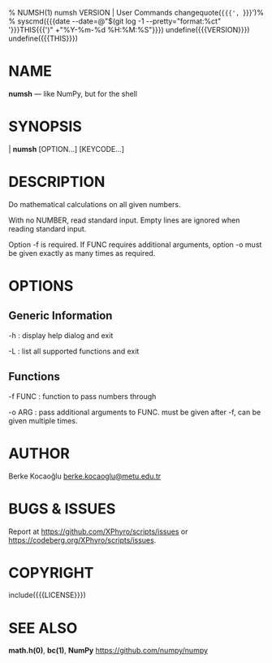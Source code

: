 % NUMSH(1) numsh VERSION | User Commands
changequote(`{{{', `}}}')%
% syscmd({{{date --date=@"$(git log -1 --pretty="format:%ct" '}}}THIS{{{')" +"%Y-%m-%d %H:%M:%S"}}})
undefine({{{VERSION}}})
undefine({{{THIS}}})

# NAME

**numsh** — like NumPy, but for the shell


# SYNOPSIS

| **numsh** \[OPTION...\] \[KEYCODE...\]


# DESCRIPTION

Do mathematical calculations on all given numbers.

With no NUMBER, read standard input. Empty lines are ignored when reading
standard input.

Option -f is required. If FUNC requires additional arguments, option -o must be
given exactly as many times as required.


# OPTIONS

## Generic Information

-h
:   display help dialog and exit

-L
:   list all supported functions and exit

## Functions

-f FUNC
:   function to pass numbers through

-o ARG
:   pass additional arguments to FUNC. must be given after -f, can be given
    multiple times.


# AUTHOR

Berke Kocaoğlu <berke.kocaoglu@metu.edu.tr>


# BUGS & ISSUES

Report at <https://github.com/XPhyro/scripts/issues> or
<https://codeberg.org/XPhyro/scripts/issues>.


# COPYRIGHT

include({{{LICENSE}}})


# SEE ALSO

**math.h(0)**, **bc(1)**, **NumPy** <https://github.com/numpy/numpy>
